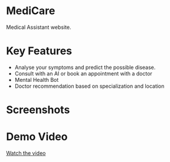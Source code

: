 # MediCare
Medical Assistant website.

# Key Features
<ul> 
  <li>Analyse your symptoms and predict the possible disease.</li>
  <li>Consult with an AI or book an appointment with a doctor</li>
  <li>Mental Health Bot</li>
  <li>Doctor recommendation based on specialization and location</li>
</ul>

# Screenshots




# Demo Video
[Watch the video](https://drive.google.com/file/d/1D2UTr0uKBE8Q8YYMRikpIvNeHYtMENeV/view?usp=sharing)
